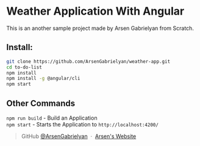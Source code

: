 # Weather Application With Angular

This is an another sample project made by Arsen Gabrielyan from Scratch.

## Install:
```bash
git clone https://github.com/ArsenGabrielyan/weather-app.git
cd to-do-list
npm install
npm install -g @angular/cli
npm start
```

## Other Commands
`npm run build` - Build an Application <br>
`npm start` - Starts the Application to `http://localhost:4200/`

> GitHub [@ArsenGabrielyan](https://github.com/ArsenGabrielyan) &nbsp;&middot;&nbsp;
> [Arsen's Website](https://arsen-g.web.app)